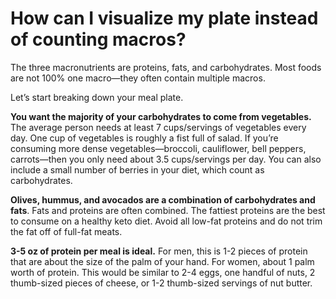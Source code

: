 # How can I visualize my plate instead of counting macros?

The three macronutrients are proteins, fats, and carbohydrates. Most foods are not 100% one macro—they often contain multiple macros.

Let’s start breaking down your meal plate.

**You want the majority of your carbohydrates to come from vegetables.** The average person needs at least 7 cups/servings of vegetables every day. One cup of vegetables is roughly a fist full of salad. If you’re consuming more dense vegetables—broccoli, cauliflower, bell peppers, carrots—then you only need about 3.5 cups/servings per day. You can also include a small number of berries in your diet, which count as carbohydrates.

**Olives, hummus, and avocados are a combination of carbohydrates and fats**. Fats and proteins are often combined. The fattiest proteins are the best to consume on a healthy keto diet. Avoid all low-fat proteins and do not trim the fat off of full-fat meats.

**3-5 oz of protein per meal is ideal.** For men, this is 1-2 pieces of protein that are about the size of the palm of your hand. For women, about 1 palm worth of protein. This would be similar to 2-4 eggs, one handful of nuts, 2 thumb-sized pieces of cheese, or 1-2 thumb-sized servings of nut butter.